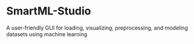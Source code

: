 # SmartML-Studio
A user-friendly GUI for loading, visualizing, preprocessing, and modeling datasets using machine learning
